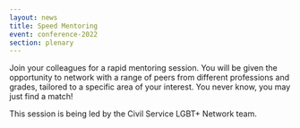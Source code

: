 ```yaml
---
layout: news
title: Speed Mentoring
event: conference-2022
section: plenary
---
```

Join your colleagues for a rapid mentoring session. You will be given the opportunity to network with a range of peers from different professions and grades, tailored to a specific area of your interest. You never know, you may just find a match! 

This session is being led by the Civil Service LGBT+ Network team. 
